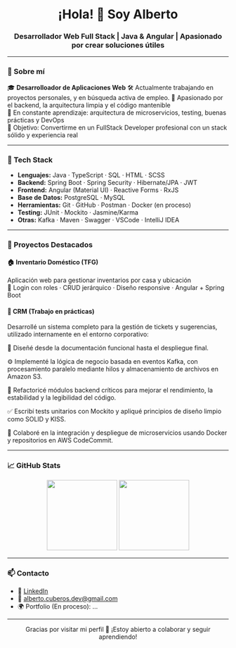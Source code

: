 <h1 align="center">¡Hola! 👋 Soy Alberto</h1>
<h3 align="center">Desarrollador Web Full Stack | Java & Angular | Apasionado por crear soluciones útiles</h3>

---

### 🚀 Sobre mí

🎓 **Desarrolloador de Aplicaciones Web**
🛠️ Actualmente trabajando en proyectos personales, y en búsqueda activa de empleo. 
🧠 Apasionado por el backend, la arquitectura limpia y el código mantenible  
🌱 En constante aprendizaje: arquitectura de microservicios, testing, buenas prácticas y DevOps  
🎯 Objetivo: Convertirme en un FullStack Developer profesional con un stack sólido y experiencia real  

---

### 🧰 Tech Stack

- **Lenguajes:** Java · TypeScript · SQL · HTML · SCSS  
- **Backend:** Spring Boot · Spring Security · Hibernate/JPA · JWT  
- **Frontend:** Angular (Material UI) · Reactive Forms · RxJS  
- **Base de Datos:** PostgreSQL · MySQL  
- **Herramientas:** Git · GitHub · Postman · Docker (en proceso)  
- **Testing:** JUnit · Mockito · Jasmine/Karma  
- **Otras:** Kafka · Maven · Swagger · VSCode · IntelliJ IDEA  

---

### 📌 Proyectos Destacados

#### 🏠 Inventario Doméstico (TFG)
Aplicación web para gestionar inventarios por casa y ubicación  
🔐 Login con roles · CRUD jerárquico · Diseño responsive · Angular + Spring Boot  

#### 🧾 CRM (Trabajo en prácticas)
Desarrollé un sistema completo para la gestión de tickets y sugerencias, utilizado internamente en el entorno corporativo:

📄 Diseñé desde la documentación funcional hasta el despliegue final.

⚙️ Implementé la lógica de negocio basada en eventos Kafka, con procesamiento paralelo mediante hilos y almacenamiento de archivos en Amazon S3.

🔧 Refactoricé módulos backend críticos para mejorar el rendimiento, la estabilidad y la legibilidad del código.

✅ Escribí tests unitarios con Mockito y apliqué principios de diseño limpio como SOLID y KISS.

🐳 Colaboré en la integración y despliegue de microservicios usando Docker y repositorios en AWS CodeCommit.

---

### 📈 GitHub Stats

<p align="center">
  <img src="https://github-readme-stats.vercel.app/api?username=CTAlberto&show_icons=true&theme=tokyonight" height="160" />
  <img src="https://github-readme-stats.vercel.app/api/top-langs/?username=CTAlberto&layout=compact&theme=tokyonight" height="160" />
</p>

---

### 📫 Contacto

- 💼 [LinkedIn]([https://www.linkedin.com/in/tu-linkedin](https://www.linkedin.com/in/alberto-cuberos-4625a8278/))  
- 📧 alberto.cuberos.dev@gmail.com  
- 🌍 Portfolio (En proceso): ...

---

<p align="center">Gracias por visitar mi perfil 🙌 ¡Estoy abierto a colaborar y seguir aprendiendo!</p>
